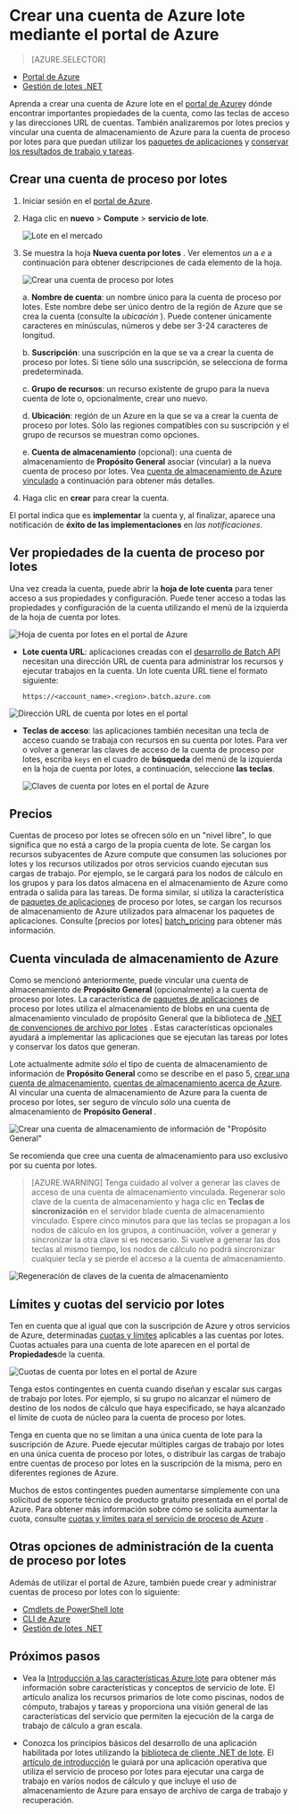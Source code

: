 <properties
    pageTitle="Crear una cuenta de Azure lote | Microsoft Azure"
    description="Aprenda a crear una cuenta de Azure lote en el portal de Azure para ejecutar cargas de trabajo paralelas a gran escala en la nube"
    services="batch"
    documentationCenter=""
    authors="mmacy"
    manager="timlt"
    editor=""/>

<tags
    ms.service="batch"
    ms.workload="big-compute"
    ms.tgt_pltfrm="na"
    ms.devlang="na"
    ms.topic="get-started-article"
    ms.date="09/21/2016"
    ms.author="marsma"/>

# <a name="create-an-azure-batch-account-using-the-azure-portal"></a>Crear una cuenta de Azure lote mediante el portal de Azure

> [AZURE.SELECTOR]
- [Portal de Azure](batch-account-create-portal.md)
- [Gestión de lotes .NET](batch-management-dotnet.md)

Aprenda a crear una cuenta de Azure lote en el [portal de Azure][azure_portal]y dónde encontrar importantes propiedades de la cuenta, como las teclas de acceso y las direcciones URL de cuentas. También analizaremos por lotes precios y vincular una cuenta de almacenamiento de Azure para la cuenta de proceso por lotes para que puedan utilizar los [paquetes de aplicaciones](batch-application-packages.md) y [conservar los resultados de trabajo y tareas](batch-task-output.md).

## <a name="create-a-batch-account"></a>Crear una cuenta de proceso por lotes

1. Iniciar sesión en el [portal de Azure][azure_portal].

2. Haga clic en **nuevo** > **Compute** > **servicio de lote**.

    ![Lote en el mercado][marketplace_portal]

3. Se muestra la hoja **Nueva cuenta por lotes** . Ver elementos *un* a *e* a continuación para obtener descripciones de cada elemento de la hoja.

    ![Crear una cuenta de proceso por lotes][account_portal]

    a. **Nombre de cuenta**: un nombre único para la cuenta de proceso por lotes. Este nombre debe ser único dentro de la región de Azure que se crea la cuenta (consulte la *ubicación* ). Puede contener únicamente caracteres en minúsculas, números y debe ser 3-24 caracteres de longitud.

    b. **Suscripción**: una suscripción en la que se va a crear la cuenta de proceso por lotes. Si tiene sólo una suscripción, se selecciona de forma predeterminada.

    c. **Grupo de recursos**: un recurso existente de grupo para la nueva cuenta de lote o, opcionalmente, crear uno nuevo.

    d. **Ubicación**: región de un Azure en la que se va a crear la cuenta de proceso por lotes. Sólo las regiones compatibles con su suscripción y el grupo de recursos se muestran como opciones.

    e. **Cuenta de almacenamiento** (opcional): una cuenta de almacenamiento de **Propósito General** asociar (vincular) a la nueva cuenta de proceso por lotes. Vea [cuenta de almacenamiento de Azure vinculado](#linked-azure-storage-account) a continuación para obtener más detalles.

4. Haga clic en **crear** para crear la cuenta.

  El portal indica que es **implementar** la cuenta y, al finalizar, aparece una notificación de **éxito de las implementaciones** en *las notificaciones*.

## <a name="view-batch-account-properties"></a>Ver propiedades de la cuenta de proceso por lotes

Una vez creada la cuenta, puede abrir la **hoja de lote cuenta** para tener acceso a sus propiedades y configuración. Puede tener acceso a todas las propiedades y configuración de la cuenta utilizando el menú de la izquierda de la hoja de cuenta por lotes.

![Hoja de cuenta por lotes en el portal de Azure][account_blade]

* **Lote cuenta URL**: aplicaciones creadas con el [desarrollo de Batch API](batch-technical-overview.md#batch-development-apis) necesitan una dirección URL de cuenta para administrar los recursos y ejecutar trabajos en la cuenta. Un lote cuenta URL tiene el formato siguiente:

    `https://<account_name>.<region>.batch.azure.com`

![Dirección URL de cuenta por lotes en el portal][account_url]

* **Teclas de acceso**: las aplicaciones también necesitan una tecla de acceso cuando se trabaja con recursos en su cuenta por lotes. Para ver o volver a generar las claves de acceso de la cuenta de proceso por lotes, escriba `keys` en el cuadro de **búsqueda** del menú de la izquierda en la hoja de cuenta por lotes, a continuación, seleccione **las teclas**.

    ![Claves de cuenta por lotes en el portal de Azure][account_keys]

## <a name="pricing"></a>Precios

Cuentas de proceso por lotes se ofrecen sólo en un "nivel libre", lo que significa que no está a cargo de la propia cuenta de lote. Se cargan los recursos subyacentes de Azure compute que consumen las soluciones por lotes y los recursos utilizados por otros servicios cuando ejecutan sus cargas de trabajo. Por ejemplo, se le cargará para los nodos de cálculo en los grupos y para los datos almacena en el almacenamiento de Azure como entrada o salida para las tareas. De forma similar, si utiliza la característica de [paquetes de aplicaciones](batch-application-packages.md) de proceso por lotes, se cargan los recursos de almacenamiento de Azure utilizados para almacenar los paquetes de aplicaciones. Consulte [precios por lotes] [ batch_pricing] para obtener más información.

## <a name="linked-azure-storage-account"></a>Cuenta vinculada de almacenamiento de Azure

Como se mencionó anteriormente, puede vincular una cuenta de almacenamiento de **Propósito General** (opcionalmente) a la cuenta de proceso por lotes. La característica de [paquetes de aplicaciones](batch-application-packages.md) de proceso por lotes utiliza el almacenamiento de blobs en una cuenta de almacenamiento vinculado de propósito General que la biblioteca de [.NET de convenciones de archivo por lotes](batch-task-output.md) . Estas características opcionales ayudará a implementar las aplicaciones que se ejecutan las tareas por lotes y conservar los datos que generan.

Lote actualmente admite *sólo* el tipo de cuenta de almacenamiento de información de **Propósito General** como se describe en el paso 5, [crear una cuenta de almacenamiento](../storage/storage-create-storage-account.md#create-a-storage-account), [cuentas de almacenamiento acerca de Azure](../storage/storage-create-storage-account.md). Al vincular una cuenta de almacenamiento de Azure para la cuenta de proceso por lotes, ser seguro de vínculo *sólo* una cuenta de almacenamiento de **Propósito General** .

![Crear una cuenta de almacenamiento de información de "Propósito General"][storage_account]

Se recomienda que cree una cuenta de almacenamiento para uso exclusivo por su cuenta por lotes.

>[AZURE.WARNING] Tenga cuidado al volver a generar las claves de acceso de una cuenta de almacenamiento vinculada. Regenerar solo clave de la cuenta de almacenamiento y haga clic en **Teclas de sincronización** en el servidor blade cuenta de almacenamiento vinculado. Espere cinco minutos para que las teclas se propagan a los nodos de cálculo en los grupos, a continuación, volver a generar y sincronizar la otra clave si es necesario. Si vuelve a generar las dos teclas al mismo tiempo, los nodos de cálculo no podrá sincronizar cualquier tecla y se pierde el acceso a la cuenta de almacenamiento.

  ![Regeneración de claves de la cuenta de almacenamiento][4]

## <a name="batch-service-quotas-and-limits"></a>Límites y cuotas del servicio por lotes

Ten en cuenta que al igual que con la suscripción de Azure y otros servicios de Azure, determinadas [cuotas y límites](batch-quota-limit.md) aplicables a las cuentas por lotes. Cuotas actuales para una cuenta de lote aparecen en el portal de **Propiedades**de la cuenta.

![Cuotas de cuenta por lotes en el portal de Azure][quotas]

Tenga estos contingentes en cuenta cuando diseñan y escalar sus cargas de trabajo por lotes. Por ejemplo, si su grupo no alcanzar el número de destino de los nodos de cálculo que haya especificado, se haya alcanzado el límite de cuota de núcleo para la cuenta de proceso por lotes.

Tenga en cuenta que no se limitan a una única cuenta de lote para la suscripción de Azure. Puede ejecutar múltiples cargas de trabajo por lotes en una única cuenta de proceso por lotes, o distribuir las cargas de trabajo entre cuentas de proceso por lotes en la suscripción de la misma, pero en diferentes regiones de Azure.

Muchos de estos contingentes pueden aumentarse simplemente con una solicitud de soporte técnico de producto gratuito presentada en el portal de Azure. Para obtener más información sobre cómo se solicita aumentar la cuota, consulte [cuotas y límites para el servicio de proceso de Azure](batch-quota-limit.md) .

## <a name="other-batch-account-management-options"></a>Otras opciones de administración de la cuenta de proceso por lotes

Además de utilizar el portal de Azure, también puede crear y administrar cuentas de proceso por lotes con lo siguiente:

* [Cmdlets de PowerShell lote](batch-powershell-cmdlets-get-started.md)
* [CLI de Azure](../xplat-cli-install.md)
* [Gestión de lotes .NET](batch-management-dotnet.md)

## <a name="next-steps"></a>Próximos pasos

* Vea la [Introducción a las características Azure lote](batch-api-basics.md) para obtener más información sobre características y conceptos de servicio de lote. El artículo analiza los recursos primarios de lote como piscinas, nodos de cómputo, trabajos y tareas y proporciona una visión general de las características del servicio que permiten la ejecución de la carga de trabajo de cálculo a gran escala.

* Conozca los principios básicos del desarrollo de una aplicación habilitada por lotes utilizando la [biblioteca de cliente .NET de lote](batch-dotnet-get-started.md). El [artículo de introducción](batch-dotnet-get-started.md) le guiará por una aplicación operativa que utiliza el servicio de proceso por lotes para ejecutar una carga de trabajo en varios nodos de cálculo y que incluye el uso de almacenamiento de Azure para ensayo de archivo de carga de trabajo y recuperación.

[api_net]: https://msdn.microsoft.com/library/azure/mt348682.aspx
[api_rest]: https://msdn.microsoft.com/library/azure/Dn820158.aspx

[azure_portal]: https://portal.azure.com
[batch_pricing]: https://azure.microsoft.com/pricing/details/batch/

[4]: ./media/batch-account-create-portal/batch_acct_04.png "Regeneración de claves de la cuenta de almacenamiento"
[marketplace_portal]: ./media/batch-account-create-portal/marketplace_batch.PNG
[account_blade]: ./media/batch-account-create-portal/batch_blade.png
[account_portal]: ./media/batch-account-create-portal/batch_acct_portal.png
[account_keys]: ./media/batch-account-create-portal/account_keys.PNG
[account_url]: ./media/batch-account-create-portal/account_url.png
[storage_account]: ./media/batch-account-create-portal/storage_account.png
[quotas]: ./media/batch-account-create-portal/quotas.png
